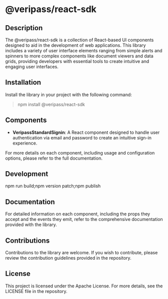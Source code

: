 # @veripass/react-sdk

## Description

The @veripass/react-sdk is a collection of React-based UI components designed to aid in the development of web applications. This library includes a variety of user interface elements ranging from simple alerts and spinners to more complex components like document viewers and data grids, providing developers with essential tools to create intuitive and engaging user interfaces.

## Installation

Install the library in your project with the following command:

> npm install @veripass/react-sdk

## Components

- **VeripassStandardSignin**: A React component designed to handle user authentication via email and password to create an intuitive sign-in experience.


For more details on each component, including usage and configuration options, please refer to the full documentation.

## Development

npm run build;npm version patch;npm publish

## Documentation

For detailed information on each component, including the props they accept and the events they emit, refer to the comprehensive documentation provided with the library.

## Contributions

Contributions to the library are welcome. If you wish to contribute, please review the contribution guidelines provided in the repository.

## License

This project is licensed under the Apache License. For more details, see the LICENSE file in the repository.
